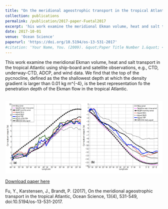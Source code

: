```yaml
---
title: "On the meridional ageostrophic transport in the tropical Atlantic"
collection: publications
permalink: /publication/2017-paper-Fuetal2017
excerpt: 'his work examine the meridional Ekman volume, heat and salt transport in the tropical Atlantic using ship-board and satellite observations, e.g., CTD, underway-CTD, ADCP, and wind data. We find that the top of the pycnocline is the best representation fo the penetration depth of the Ekman flow in the tropical Atlantic.'
date: 2017-10-01
venue: 'Ocean Science'
paperurl: 'https://doi.org/10.5194/os-13-531-2017'
#citation: 'Your Name, You. (2009). &quot;Paper Title Number 1.&quot; <i>Journal 1</i>. 1(1).'
---
```

This work examine the meridional Ekman volume, heat and salt transport in the tropical Atlantic using ship-board and satellite observations, e.g., CTD, underway-CTD, ADCP, and wind data. We find that the top of the pycnocline, defined as the the shallowest depth at which the density gradient is larger than 0.01 kg m^{-4}, is the best representation fo the penetration depth of the Ekman flow in the tropical Atlantic.

<br/><img width="650" src='/images/Fu2017fig.png'>

[Download paper here](http://fuyao5411.github.io/papers/Fu2017.pdf)

Fu, Y., Karstensen, J., Brandt, P. (2017), On the meridional ageostrophic transport in the tropical Atlantic, Ocean Science, 13(4), 531-549, doi:10.5194/os-13-531-2017.